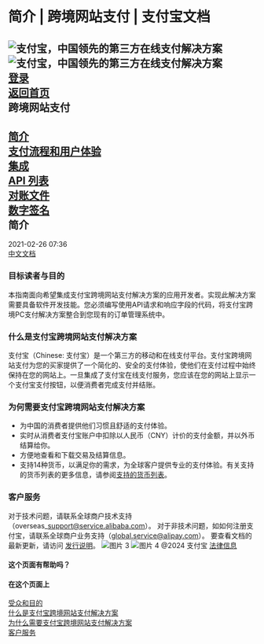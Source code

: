 **简介 | 跨境网站支付 | 支付宝文档**
=================================================
![支付宝，中国领先的第三方在线支付解决方案](https://ac.alipay.com/storage/2024/3/26/d66c43c0-440d-4c97-9976-f2028a2c8c5e.svg)![支付宝，中国领先的第三方在线支付解决方案](https://ac.alipay.com/storage/2024/3/26/a48bd336-aea0-4f16-bf83-616eacbb4434.svg)  
[登录](https://global.alipay.com/ilogin/account_login.htm?goto=https%3A%2F%2Fglobal.alipay.com%2Fdocs%2Fac%2Fweb%2Fintro)  
[返回首页](../../)  
**跨境网站支付**
-----------------
[简介](/docs/ac/web/intro)  
[支付流程和用户体验](/docs/ac/web/flow_ux)  
[集成](/docs/ac/web/integration)  
[API 列表](/docs/ac/web/apis)  
[对账文件](/docs/ac/web/recon_files)  
[数字签名](/docs/ac/web/signature)  
**简介**
----------
2021-02-26 07:36  
[中文文档](https://global.alipay.com/doc/web_cn/about)
### 目标读者与目的  
本指南面向希望集成支付宝跨境网站支付解决方案的应用开发者。实现此解决方案需要具备软件开发技能。您必须编写使用API请求和响应字段的代码，将支付宝跨境PC支付解决方案整合到您现有的订单管理系统中。
### 什么是支付宝跨境网站支付解决方案  
支付宝（Chinese: 支付宝）是一个第三方的移动和在线支付平台。支付宝跨境网站支付为您的买家提供了一个简化的、安全的支付体验，使他们在支付过程中始终保持在您的网站上。一旦集成了支付宝在线支付服务，您应该在您的网站上显示一个支付宝支付按钮，以便消费者完成支付并结账。
### 为何需要支付宝跨境网站支付解决方案  
*   为中国的消费者提供他们习惯且舒适的支付体验。
*   实时从消费者支付宝账户中扣除以人民币（CNY）计价的支付金额，并以外币结算给你。
*   方便地查看和下载交易及结算信息。
*   支持14种货币，以满足你的需求，为全球客户提供专业的支付体验。有关支持的货币列表的更多信息，请参阅[支持的货币列表](https://cshall.alipay.com/enterprise/global/knowledgeDetail?sceneCode=un_login&knowledgeId=201602436148)。
### **客户服务**
对于技术问题，请联系全球商户技术支持（overseas\_support@service.alibaba.com）。
对于非技术问题，如如何注册支付宝，请联系全球商户业务支持（global.service@alipay.com）。
要查看文档的最新更新，请访问 [发行说明](https://global.alipay.com/docs/releasenotes)。
![图片 3](https://ac.alipay.com/storage/2021/5/20/19b2c126-9442-4f16-8f20-e539b1db482a.png) ![图片 4](https://ac.alipay.com/storage/2021/5/20/e9f3f154-dbf0-455f-89f0-b3d4e0c14481.png)
@2024 支付宝 [法律信息](https://global.alipay.com/docs/ac/platform/membership)
#### 这个页面有帮助吗？
#### 在这个页面上
[受众和目的](#x6xte "受众和目的")  
[什么是支付宝跨境网站支付解决方案](#3482cce4 "什么是支付宝跨境网站支付解决方案")  
[为什么需要支付宝跨境网站支付解决方案](#81079016 "为什么需要支付宝跨境网站支付解决方案")  
[客户服务](#45db51f9 "客户服务")
